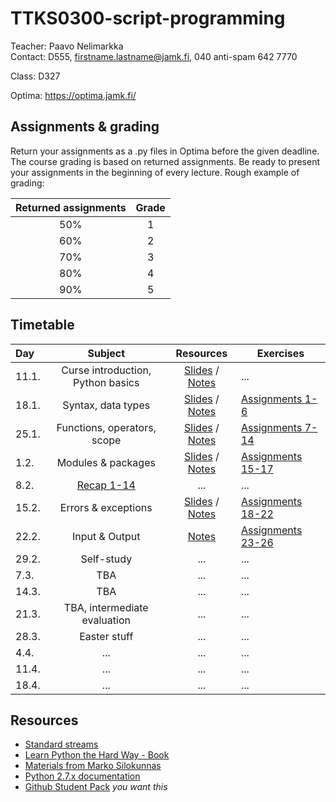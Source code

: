 # TTKS0300-script-programming

Teacher: Paavo Nelimarkka  
Contact: D555, firstname.lastname@jamk.fi, 040 anti-spam 642 7770

Class: D327

Optima: https://optima.jamk.fi/

## Assignments & grading

Return your assignments as a .py files in Optima before the given deadline. The course grading is based on returned assignments. Be ready to present your assignments in the beginning of every lecture. Rough example of grading: 

| Returned assignments | Grade |
|:---:|:---:|
| 50% | 1 |
| 60% | 2 |
| 70% | 3 |
| 80% | 4 |
| 90% | 5 |


## Timetable
| Day | Subject | Resources | Exercises |
|:--------|:----------:|:-----:|---------|
| 11.1. | Curse introduction, Python basics | [Slides](http://student.labranet.jamk.fi/~silma/slides/scriptprogramming/lecture1.html#/) / [Notes](http://student.labranet.jamk.fi/~silma/course/scriptprogramming/lecture1/) | ... |
| 18.1. | Syntax, data types | [Slides](http://student.labranet.jamk.fi/~silma/slides/scriptprogramming/lecture2.html#/) / [Notes](http://student.labranet.jamk.fi/~silma/course/scriptprogramming/lecture2/) | [Assignments 1-6](http://student.labranet.jamk.fi/~silma/course/scriptprogramming/lecture2assignments/) |
| 25.1. | Functions, operators, scope | [Slides](http://student.labranet.jamk.fi/~silma/slides/scriptprogramming/lecture3.html#/) / [Notes](http://student.labranet.jamk.fi/~silma/course/scriptprogramming/lecture3/) | [Assignments 7-14](https://github.com/JAMK-IT/TTKS0300-script-programming/wiki/Assignments-7-15)|
| 1.2. | Modules & packages | [Slides](http://student.labranet.jamk.fi/~silma/slides/scriptprogramming/lecture5.html#/) / [Notes](http://student.labranet.jamk.fi/~silma/course/scriptprogramming/lecture5/) | [Assignments 15-17](https://github.com/JAMK-IT/TTKS0300-script-programming/wiki/Assignment-15-17) |
| 8.2. | [Recap 1-14](https://www.dropbox.com/s/5dgpjs4oj4tgb4t/tarkistus_teht1-14.zip?dl=0) | ... | ... |
| 15.2. | Errors & exceptions | [Slides](http://student.labranet.jamk.fi/~silma/slides/scriptprogramming/lecture4.html#/) / [Notes](http://student.labranet.jamk.fi/~silma/course/scriptprogramming/lecture4/) | [Assignments 18-22](https://github.com/JAMK-IT/TTKS0300-script-programming/wiki/assignments-18-21) |
| 22.2. | Input & Output | [Notes](http://student.labranet.jamk.fi/~silma/course/scriptprogramming/lecture6/) | [Assignments 23-26](https://github.com/JAMK-IT/TTKS0300-script-programming/wiki/assignments-23-29) |
| 29.2. | Self-study | ... | ... |
| 7.3. | TBA | ... | ... |
| 14.3. | TBA | ... | ... |
| 21.3. | TBA, intermediate evaluation | ... | ... |
| 28.3. | Easter stuff | ... | ... |
| 4.4. | ... | ... | ... |
| 11.4. | ... | ... | ... |
| 18.4. | ... | ... | ... |



## Resources

- [Standard streams](https://en.wikipedia.org/wiki/Standard_streams)
- [Learn Python the Hard Way - Book](http://learnpythonthehardway.org/book/)
- [Materials from Marko Silokunnas](http://student.labranet.jamk.fi/~silma/course/scriptprogramming/)
- [Python 2.7.x documentation](https://docs.python.org/2.7/)
- [Github Student Pack](https://education.github.com/pack) _you want this_
